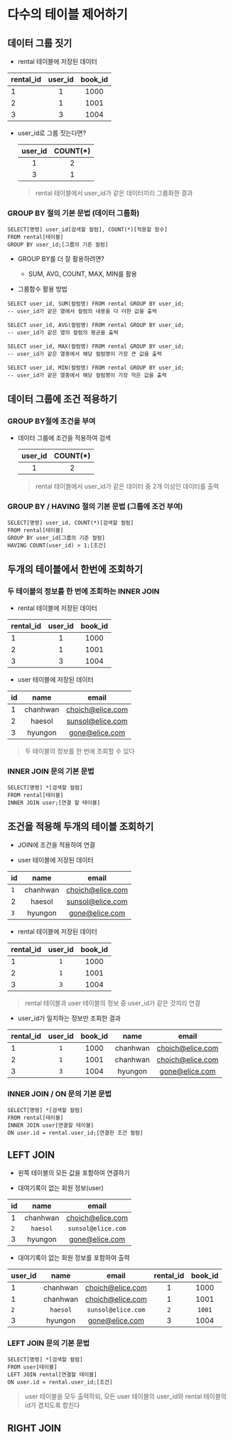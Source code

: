 # 다수의 테이블 제어하기

## 데이터 그룹 짓기

- rental 테이블에 저장된 데이터

| rental_id | user_id | book_id |
|---|:---:|:---:|
| 1 | 1 | 1000 |
| 2 | 1 | 1001 |
| 3 | 3 | 1004 |

- user_id로 그룹 짓는다면?

    | user_id | COUNT(*) |
    |:---:|:---:|
    | 1 | 2 |
    | 3 | 1 |
    > rental 테이블에서 user_id가 같은 데이터끼리 그룹화한 결과

### GROUP BY 절의 기본 문법 (데이터 그룹화)

```
SELECT[명령] user_id[검색할 컬럼], COUNT(*)[적용할 함수]
FROM rental[테이블]
GROUP BY user_id;[그룹의 기준 컬럼]
```

- GROUP BY를 더 잘 활용하려면?
    - SUM, AVG, COUNT, MAX, MIN를 활용

- 그룹함수 활용 방법
```
SELECT user_id, SUM(컬럼명) FROM rental GROUP BY user_id;
-- user_id가 같은 열에서 컬럼의 내용을 다 더한 값을 출력

SELECT user_id, AVG(컬럼명) FROM rental GROUP BY user_id;
-- user_id가 같은 열의 컬럼의 평균을 출력

SELECT user_id, MAX(컬럼명) FROM rental GROUP BY user_id;
-- user_id가 같은 열중에서 해당 컬럼명이 가장 큰 값을 출력

SELECT user_id, MIN(컬럼명) FROM rental GROUP BY user_id;
-- user_id가 같은 열중에서 해당 컬럼명이 가장 작은 값을 출력
```

## 데이터 그룹에 조건 적용하기

### GROUP BY절에 조건을 부여

- 데이터 그룹에 조건을 적용하여 검색

    | user_id | COUNT(*) |
    |:---:|:---:|
    | 1 | 2 |
    > rental 테이블에서 user_id가 같은 데이터 중 2개 이상인 데이터를 출력

### GROUP BY / HAVING 절의 기본 문법 (그룹에 조건 부여)

```
SELECT[명령] user_id, COUNT(*)[검색할 컬럼]
FROM rental[테이블]
GROUP BY user_id[그룹의 기준 컬럼]
HAVING COUNT(user_id) > 1;[조건]
```

## 두개의 테이블에서 한번에 조회하기

### 두 테이블의 정보를 한 번에 조회하는 INNER JOIN

- rental 테이블에 저장된 데이터

| rental_id | user_id | book_id |
|---|:---:|:---:|
| 1 | 1 | 1000 |
| 2 | 1 | 1001 |
| 3 | 3 | 1004 |

- user 테이블에 저장된 데이터

| id | name | email |
|---|:---:|:---:|
| 1 | chanhwan | choich@elice.com |
| 2 | haesol | sunsol@elice.com |
| 3 | hyungon | gone@elice.com |

> 두 테이블의 정보를 한 번에 조회할 수 있다

### INNER JOIN 문의 기본 문법

```
SELECT[명령] *[검색할 컬럼]
FROM rental[테이블]
INNER JOIN user;[연결 할 테이블]
```

## 조건을 적용해 두개의 테이블 조회하기

- JOIN에 조건을 적용하여 연결

- user 테이블에 저장된 데이터

| id | name | email |
|---|:---:|:---:|
| `1` | chanhwan | choich@elice.com |
| 2 | haesol | sunsol@elice.com |
| `3` | hyungon | gone@elice.com |

- rental 테이블에 저장된 데이터

| rental_id | user_id | book_id |
|---|:---:|:---:|
| 1 | `1` | 1000 |
| 2 | `1` | 1001 |
| 3 | `3` | 1004 |

> rental 테이블과 user 테이블의 정보 중 user_id가 같은 것끼리 연결

- user_id가 일치하는 정보만 조회한 결과

| rental_id | user_id | book_id | name | email |
|---|:---:|:---:|:---:|:---:|
| 1 | `1` | 1000 | chanhwan | choich@elice.com |
| 2 | `1` | 1001 | chanhwan | choich@elice.com |
| 3 | `3` | 1004 | hyungon | gone@elice.com |

### INNER JOIN / ON 문의 기본 문법
```
SELECT[명령] *[검색할 컬럼]
FROM rental[테이블]
INNER JOIN user[연결할 테이블]
ON user.id = rental.user_id;[연결한 조건 컬럼]
```

## LEFT JOIN

- 왼쪽 테이블의 모든 값을 포함하여 연결하기

- 대여기록이 없는 회원 정보(user)

| id | name | email |
|---|:---:|:---:|
| 1 | chanhwan | choich@elice.com |
|` 2 `|` haesol `|` sunsol@elice.com `|
| 3 | hyungon | gone@elice.com |

- 대여기록이 없는 회원 정보를 포함하여 출력

| user_id | name | email | rental_id | book_id |
|---|:---:|:---:|:---:|:---:|
| 1 | chanhwan | choich@elice.com | 1 | 1000 |
| 1 | chanhwan | choich@elice.com | 1 | 1001 |
| `2` | `haesol` | `sunsol@elice.com` | `2` | `1001` |
| 3 | hyungon | gone@elice.com | 3 | 1004 |

### LEFT JOIN 문의 기본 문법

```
SELECT[명령] *[검색할 컬럼]
FROM user[테이블]
LEFT JOIN rental[연결할 테이블]
ON user.id = rental.user_id;[조건]
```
> user 테이블을 모두 출력하되, 모든 user 테이블의 user_id와 rental 테이블의 id가 겹치도록 합친다

## RIGHT JOIN
